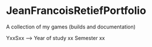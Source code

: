 # JeanFrancoisRetiefPortfolio

A collection of my games (builds and documentation)

YxxSxx --> Year of study xx Semester xx
